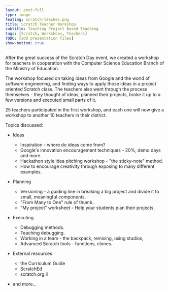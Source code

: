 ```yaml
---
layout: post-full
type: image
featimg: scratch-teacher.png
title: Scratch Teacher Workshop
subtitle: Teaching Project Based Teaching
tags: [Scratch, Workshops, Teachers]
TODO: [add presentation files]
show-bottom: true
---
```


After the great success of the Scratch Day event, we created a workshop for teachers in cooperation with the Computer Science Education Branch of the Ministry of Education.

The workshop focused on taking ideas from Google and the world of software engineering, and finding ways to apply those ideas in a project oriented Scratch class. 
The teachers also went through the process themselves - they thought of ideas, planned their projects, broke it up to a few versions and executed small parts of it. 

25 teachers participated in the first workshop, and each one will now give a workshop to another 10 teachers in their district. 

Topics discussed:

* Ideas

    * Inspiration - where do ideas come from?
    * Google's innovation encouragement techniques - 20%, demo days and more.
    * Hackathon style idea pitching workshop - "the sticky-note" method.
    * How to encourage creativity through exposing to many different examples.

* Planning

    * Versioning - a guiding line in breaking  a big project and divide it to small, meaningful components.
    * "From Many to One" rule of thumb.
    * "My project" worksheet - Help your students plan their projects. 

* Executing

    * Debugging methods.
    * Teaching debugging.
    * Working in a team - the backpack, remixing, using studios, 
    * Advanced Scratch tools - functions, clones.

* External resources

    * the Curriculum Guide
    * ScratchEd
    * scratch.org.il

* and more...